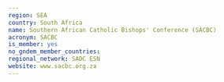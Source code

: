 ```yaml
---
region: SEA
country: South Africa
name: Southern African Catholic Bishops' Conference (SACBC) 
acronym: SACBC
is_member: yes
no_gndem_member_countries: 
regional_network: SADC ESN
website: www.sacbc.org.za
---
```

